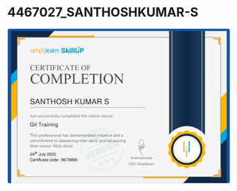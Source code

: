 # 4467027\_SANTHOSHKUMAR-S
<img src="https://github.com/Ceo0306/4467027_SANTHOSHKUMAR-S/blob/main/GIT/Certificates/GIT Simplilearn Course Certificate.png" alt="image">

